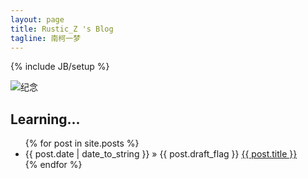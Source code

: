 ```yaml
---
layout: page
title: Rustic_Z 's Blog
tagline: 南柯一梦
---
```

{% include JB/setup %}

<!-- ## Google Doodle -- first-day-of-summer-2016   -->
<!-- ![google doodles](http://rustic.img-cn-qingdao.aliyuncs.com/gif/summer-solstice-strawberry-moon-5156509353771008-hp2x.gif@600w)   -->
<!-- <img src="http://rustic.img-cn-qingdao.aliyuncs.com/beautifulPhoto/mmexport1467998694280.jpg@600w" alt="纪念"/> -->

![纪念](http://rustic.img-cn-qingdao.aliyuncs.com/beautifulPhoto/mmexport1467998694280.jpg@600w)  

## Learning...   

<ul class="posts">
  {% for post in site.posts %}
    <li><span>{{ post.date | date_to_string }}</span> &raquo; {{ post.draft_flag }} <a href="{{ BASE_PATH }}{{ post.url }}">{{ post.title }}</a></li>
  {% endfor %}
</ul>
